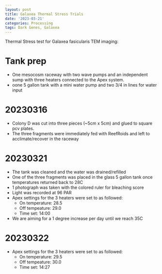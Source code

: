 ```yaml
---
layout: post
title: Galaxea Thermal Stress Trials
date: '2023-03-21'
categories: Processing
tags: Dark Genes, Galaxea
---
```


Thermal Stress test for Galaxea fasicularis TEM imaging: 

# Tank prep

* One mesocosm raceway with two wave pumps and an independent sump with three heaters connected to the Apex system.
* oone 5 gallon tank with a mini water pump and two 3/4 in lines for water input 

# 20230316
* Colony D was cut into three pieces (~5cm x 5cm) and glued to square pcv plates.
* The three fragments were immediately fed with ReefRoids and left to acclimate/recover in the raceway

# 20230321
* The tank was cleaned and the water was drained/refilled
* One of the three fragments was placed in the glass 5 gallon tank once temperatures returned back to 28C
* 1 photograph was taken with the colored ruler for bleaching score
* Light was recorded at 96 PAR
* Apex settings for the 3 heaters were set to as followed: 
    * On temperature: 28.5
    * Off tempeature: 29.0
    * Time set: 14:00
* We are aiming for a 1 degree increase per day until we reach 35C

# 20230322
* Apex settings for the 3 heaters were set to as followed: 
    * On temperature: 29.5
    * Off tempeature: 30.0
    * Time set: 14:27

